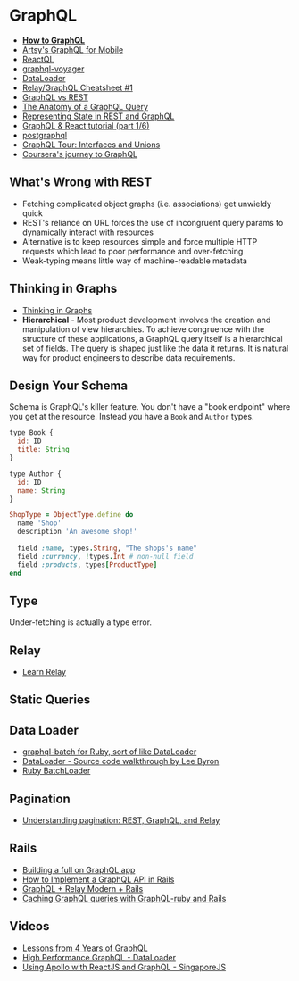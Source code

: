 # GraphQL

* [**How to GraphQL**](https://www.howtographql.com/)
* [Artsy's GraphQL for Mobile](https://artsy.github.io/blog/2016/06/19/graphql-for-mobile/)
* [ReactQL](https://reactql.org/)
* [graphql-voyager](https://github.com/APIs-guru/graphql-voyager)
* [DataLoader](https://github.com/facebook/dataloader)
* [Relay/GraphQL Cheatsheet #1](https://medium.com/code-oil/relay-graphql-cheatsheet-1-78eb66421d77)
* [GraphQL vs REST](https://dev-blog.apollodata.com/graphql-vs-rest-5d425123e34b)
* [The Anatomy of a GraphQL Query](https://dev-blog.apollodata.com/the-anatomy-of-a-graphql-query-6dffa9e9e747)
* [Representing State in REST and GraphQL](https://philsturgeon.uk/api/2017/06/19/representing-state-in-rest-and-graphql/)
* [GraphQL & React tutorial (part 1/6)](https://blog.hichroma.com/graphql-react-tutorial-part-1-6-d0691af25858)
* [postgraphql](https://github.com/postgraphql/postgraphql)
* [GraphQL Tour: Interfaces and Unions](https://medium.com/the-graphqlhub/graphql-tour-interfaces-and-unions-7dd5be35de0d)
* [Coursera's journey to GraphQL](https://dev-blog.apollodata.com/courseras-journey-to-graphql-a5ad3b77f39a)

## What's Wrong with REST

* Fetching complicated object graphs (i.e. associations) get unwieldy quick
* REST's reliance on URL forces the use of incongruent query params to dynamically interact with resources
* Alternative is to keep resources simple and force multiple HTTP requests which lead to poor performance and over-fetching
* Weak-typing means little way of machine-readable metadata

## Thinking in Graphs

* [Thinking in Graphs](http://graphql.org/learn/thinking-in-graphs/)
* **Hierarchical** - Most product development involves the creation and manipulation of view hierarchies. To achieve congruence with the structure of these applications, a GraphQL query itself is a hierarchical set of fields. The query is shaped just like the data it returns. It is natural way for product engineers to describe data requirements.

## Design Your Schema

Schema is GraphQL's killer feature. You don't have a "book endpoint" where you get at the resource. Instead you have a `Book` and `Author` types.

```js
type Book {
  id: ID
  title: String
}

type Author {
  id: ID
  name: String
}
```

```ruby
ShopType = ObjectType.define do
  name 'Shop'
  description 'An awesome shop!'
  
  field :name, types.String, "The shops's name"
  field :currency, !types.Int # non-null field
  field :products, types[ProductType]
end
```

## Type

Under-fetching is actually a type error.

## Relay

* [Learn Relay](https://www.learnrelay.org/)

## Static Queries

## Data Loader

* [graphql-batch for Ruby, sort of like DataLoader](https://github.com/Shopify/graphql-batch)
* [DataLoader - Source code walkthrough by Lee Byron](https://www.youtube.com/watch?v=OQTnXNCDywA)
* [Ruby BatchLoader](https://engineering.universe.com/batching-a-powerful-way-to-solve-n-1-queries-every-rubyist-should-know-24e20c6e7b94)

## Pagination

* [Understanding pagination: REST, GraphQL, and Relay](https://dev-blog.apollodata.com/understanding-pagination-rest-graphql-and-relay-b10f835549e7)

## Rails

* [Building a full on GraphQL app](https://medium.com/ryancollinsio/building-a-full-on-graphql-app-b261f6cfea93)
* [How to Implement a GraphQL API in Rails](https://dzone.com/articles/how-to-implement-a-graphql-api-in-rails-via-codesh)
* [GraphQL + Relay Modern + Rails](https://collectiveidea.com/blog/archives/2017/08/03/graphql-relay-modern-rails)
* [Caching GraphQL queries with GraphQL-ruby and Rails](http://mgiroux.me/2016/graphql-query-caching-with-rails/)

## Videos

* [Lessons from 4 Years of GraphQL](https://www.youtube.com/watch?v=zVNrqo9XGOs)
* [High Performance GraphQL - DataLoader](https://www.youtube.com/watch?v=c35bj1AT3X8)
* [Using Apollo with ReactJS and GraphQL - SingaporeJS](https://www.youtube.com/watch?v=JCBVrE59yAI)
